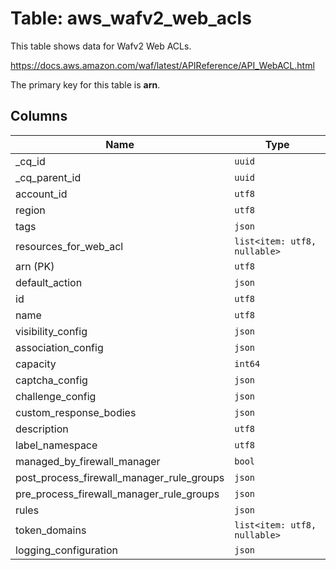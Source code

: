 # Table: aws_wafv2_web_acls

This table shows data for Wafv2 Web ACLs.

https://docs.aws.amazon.com/waf/latest/APIReference/API_WebACL.html

The primary key for this table is **arn**.

## Columns

| Name          | Type          |
| ------------- | ------------- |
|_cq_id|`uuid`|
|_cq_parent_id|`uuid`|
|account_id|`utf8`|
|region|`utf8`|
|tags|`json`|
|resources_for_web_acl|`list<item: utf8, nullable>`|
|arn (PK)|`utf8`|
|default_action|`json`|
|id|`utf8`|
|name|`utf8`|
|visibility_config|`json`|
|association_config|`json`|
|capacity|`int64`|
|captcha_config|`json`|
|challenge_config|`json`|
|custom_response_bodies|`json`|
|description|`utf8`|
|label_namespace|`utf8`|
|managed_by_firewall_manager|`bool`|
|post_process_firewall_manager_rule_groups|`json`|
|pre_process_firewall_manager_rule_groups|`json`|
|rules|`json`|
|token_domains|`list<item: utf8, nullable>`|
|logging_configuration|`json`|
